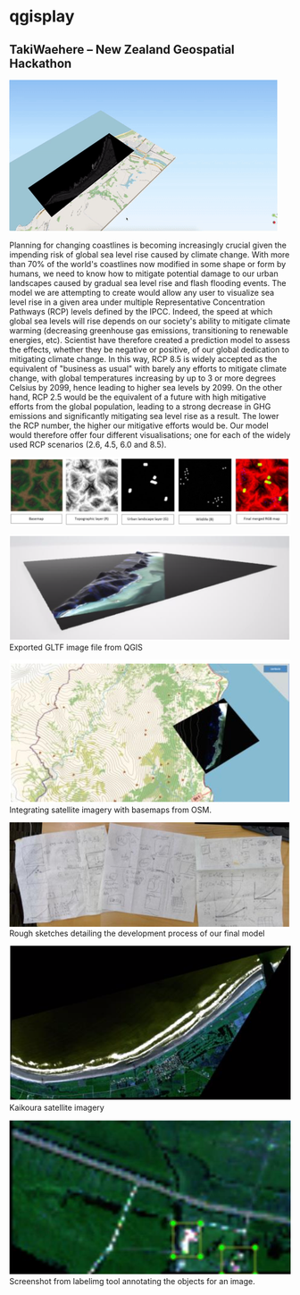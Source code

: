 # qgisplay

## TakiWaehere – New Zealand Geospatial Hackathon

![](preview.gif)

Planning for changing coastlines is becoming increasingly crucial given the impending risk of global sea level rise caused by climate change. With more than 70% of the world's coastlines now modified in some shape or form by humans, we need to know how to mitigate potential damage to our urban landscapes caused by gradual sea level rise and flash flooding events. The model we are attempting to create would allow any user to visualize sea level rise in a given area under multiple Representative Concentration Pathways (RCP) levels defined by the IPCC. Indeed, the speed at which global sea levels will rise depends on our society's ability to mitigate climate warming (decreasing greenhouse gas emissions, transitioning to renewable energies, etc). Scientist have therefore created a prediction model to assess the effects, whether they be negative or positive, of our global dedication to mitigating climate change. In this way, RCP 8.5 is widely accepted as the equivalent of "business as usual" with barely any efforts to mitigate climate change, with global temperatures increasing by up to 3 or more degrees Celsius by 2099, hence leading to higher sea levels by 2099. On the other hand, RCP 2.5 would be the equivalent of a future with high mitigative efforts from the global population, leading to a strong decrease in GHG emissions and significantly mitigating sea level rise as a result. The lower the RCP number, the higher our mitigative efforts would be. Our model would therefore offer four different visualisations; one for each of the widely used RCP scenarios (2.6, 4.5, 6.0 and 8.5).

![](1.png)

![](2.png)
Exported GLTF image file from QGIS

![](3.png)
Integrating satellite imagery with basemaps from OSM.

![](4.png)
Rough sketches detailing the development process of our final model

![](5.png)
Kaikoura satellite imagery

![](6.png)
Screenshot from labelimg tool annotating the objects for an image.